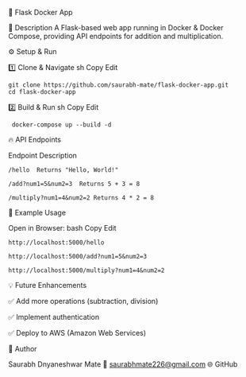 🚀 Flask Docker App

📌 Description
A Flask-based web app running in Docker & Docker Compose, providing API endpoints for addition and multiplication.



⚙️ Setup & Run

1️⃣ Clone & Navigate
sh
Copy
Edit

    git clone https://github.com/saurabh-mate/flask-docker-app.git
    cd flask-docker-app

2️⃣ Build & Run
sh
Copy
Edit
                  
     docker-compose up --build -d


🔥 API Endpoints

Endpoint	Description

    /hello	Returns "Hello, World!"
    
    /add?num1=5&num2=3	Returns 5 + 3 = 8
    
    /multiply?num1=4&num2=2	Returns 4 * 2 = 8


📌 Example Usage

Open in Browser:
bash
Copy
Edit

    http://localhost:5000/hello
    
    http://localhost:5000/add?num1=5&num2=3
    
    http://localhost:5000/multiply?num1=4&num2=2


💡 Future Enhancements

✅ Add more operations (subtraction, division)

✅ Implement authentication

✅ Deploy to AWS (Amazon Web Services)



📝 Author

Saurabh Dnyaneshwar Mate
📧 saurabhmate226@gmail.com
🌐 GitHub

